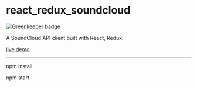 # react_redux_soundcloud

[![Greenkeeper badge](https://badges.greenkeeper.io/f74981743/react_redux_soundcloud.svg)](https://greenkeeper.io/)

A SoundCloud API client built with React, Redux.

[live demo](https://ancient-tor-95600.herokuapp.com/)


-----------------------
npm install

npm start
